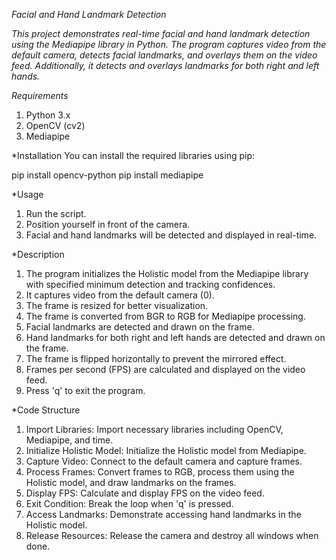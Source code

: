 
*Facial and Hand Landmark Detection*

*This project demonstrates real-time facial and hand landmark detection using the Mediapipe library in Python. The program captures video from the default camera, detects facial landmarks, and overlays them on the video feed. Additionally, it detects and overlays landmarks for both right and left hands.*

*Requirements*
1. Python 3.x
2. OpenCV (cv2)
3. Mediapipe

*Installation
You can install the required libraries using pip:

pip install opencv-python
pip install mediapipe


*Usage
1. Run the script.
2. Position yourself in front of the camera.
3. Facial and hand landmarks will be detected and displayed in real-time.


*Description
1. The program initializes the Holistic model from the Mediapipe library with specified minimum detection and tracking confidences.
2. It captures video from the default camera (0).
3. The frame is resized for better visualization.
4. The frame is converted from BGR to RGB for Mediapipe processing.
5. Facial landmarks are detected and drawn on the frame.
6. Hand landmarks for both right and left hands are detected and drawn on the frame.
7. The frame is flipped horizontally to prevent the mirrored effect.
8. Frames per second (FPS) are calculated and displayed on the video feed.
9. Press 'q' to exit the program.


*Code Structure
1. Import Libraries: Import necessary libraries including OpenCV, Mediapipe, and time.
2. Initialize Holistic Model: Initialize the Holistic model from Mediapipe.
3. Capture Video: Connect to the default camera and capture frames.
4. Process Frames: Convert frames to RGB, process them using the Holistic model, and draw landmarks on the frames.
5. Display FPS: Calculate and display FPS on the video feed.
6. Exit Condition: Break the loop when 'q' is pressed.
7. Access Landmarks: Demonstrate accessing hand landmarks in the Holistic model.
8. Release Resources: Release the camera and destroy all windows when done.
